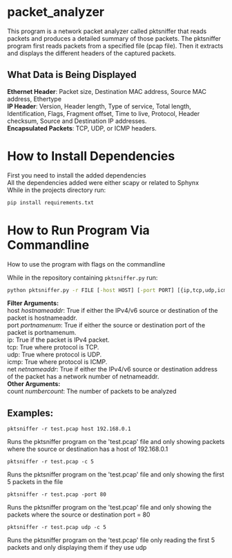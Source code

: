 # packet_analyzer
This program is a network packet analyzer called pktsniffer that reads packets and produces a detailed summary of those packets. The pktsniffer program first reads packets from a specified file (pcap file). Then it extracts and displays the different headers of the captured packets.

## What Data is Being Displayed
**Ethernet Header**: Packet size, Destination MAC address, Source MAC address, Ethertype  
**IP Header**: Version, Header length, Type of service, Total length, Identification, Flags, Fragment offset, Time to live, Protocol, Header checksum, Source and Destination IP addresses.  
**Encapsulated Packets**: TCP, UDP, or ICMP headers.

# How to Install Dependencies
First you need to install the added dependencies  
All the dependencies added were either scapy or related to Sphynx  
While in the projects directory run:
```cmd
pip install requirements.txt
```

# How to Run Program Via Commandline
How to use the program with flags on the commandline  

While in the repository containing `pktsniffer.py` run:
```cmd
python pktsniffer.py -r FILE [-host HOST] [-port PORT] [{ip,tcp,udp,icmp}] [-c COUNT] [-net NET]
```
**Filter Arguments:**   
host *hostnameaddr*: True if either the IPv4/v6 source or destination of the packet is hostnameaddr.  
port *portnamenum*: True if either the source or destination port of the packet is portnamenum.  
ip: True if the packet is IPv4 packet.  
tcp: True where protocol is TCP.  
udp: True where protocol is UDP.  
icmp: True where protocol is ICMP.  
net *netnameaddr*: True if either the IPv4/v6 source or destination address of the packet has a network number of netnameaddr.  
**Other Arguments:**   
count *numbercount*: The number of packets to be analyzed

## Examples:
    pktsniffer -r test.pcap host 192.168.0.1  
Runs the pktsniffer program on the 'test.pcap' file and only showing packets where the source or destination has a host of 192.168.0.1

    pktsniffer -r test.pcap -c 5  
Runs the pktsniffer program on the 'test.pcap' file and only showing the first 5 packets in the file

    pktsniffer -r test.pcap -port 80  
Runs the pktsniffer program on the 'test.pcap' file and only showing the packets where the source or destination port = 80

    pktsniffer -r test.pcap udp -c 5
Runs the pktsniffer program on the 'test.pcap' file only reading the first 5 packets and only displaying them if they use udp 